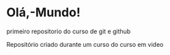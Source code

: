 # Olá,-Mundo!
 primeiro repositorio do curso de git e github

Repositório criado durante um curso do curso em video

